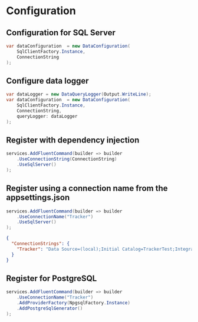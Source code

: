 # Configuration

## Configuration for SQL Server

```csharp
var dataConfiguration  = new DataConfiguration(
    SqlClientFactory.Instance, 
    ConnectionString
);
```

## Configure data logger

```csharp
var dataLogger = new DataQueryLogger(Output.WriteLine);
var dataConfiguration  = new DataConfiguration(
    SqlClientFactory.Instance, 
    ConnectionString,
    queryLogger: dataLogger
);
```

## Register with dependency injection

```csharp
services.AddFluentCommand(builder => builder
    .UseConnectionString(ConnectionString)
    .UseSqlServer()
);
```

## Register using a connection name from the appsettings.json

```csharp
services.AddFluentCommand(builder => builder
    .UseConnectionName("Tracker")
    .UseSqlServer()
);
```

```json
{
  "ConnectionStrings": {
    "Tracker": "Data Source=(local);Initial Catalog=TrackerTest;Integrated Security=True;TrustServerCertificate=True;"
  }
}
```

## Register for PostgreSQL

```csharp
services.AddFluentCommand(builder => builder
    .UseConnectionName("Tracker")
    .AddProviderFactory(NpgsqlFactory.Instance)
    .AddPostgreSqlGenerator()
);
```
